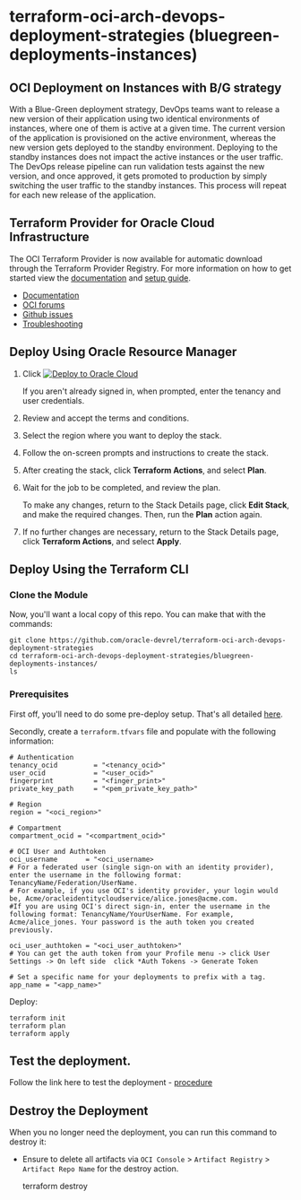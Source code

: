 # terraform-oci-arch-devops-deployment-strategies (bluegreen-deployments-instances)

## OCI Deployment on Instances with B/G strategy 

With a Blue-Green deployment strategy, DevOps teams want to release a new version of their application using two identical environments of instances, where one of them is active at a given time. The current version of the application is provisioned on the active environment, whereas the new version gets deployed to the standby environment. Deploying to the standby instances does not impact the active instances or the user traffic. The DevOps release pipeline can run validation tests against the new version, and once approved, it gets promoted to production by simply switching the user traffic to the standby instances. This process will repeat for each new release of the application.

## Terraform Provider for Oracle Cloud Infrastructure
The OCI Terraform Provider is now available for automatic download through the Terraform Provider Registry. 
For more information on how to get started view the [documentation](https://www.terraform.io/docs/providers/oci/index.html) 
and [setup guide](https://www.terraform.io/docs/providers/oci/guides/version-3-upgrade.html).

* [Documentation](https://www.terraform.io/docs/providers/oci/index.html)
* [OCI forums](https://cloudcustomerconnect.oracle.com/resources/9c8fa8f96f/summary)
* [Github issues](https://github.com/terraform-providers/terraform-provider-oci/issues)
* [Troubleshooting](https://www.terraform.io/docs/providers/oci/guides/guides/troubleshooting.html)

## Deploy Using Oracle Resource Manager

1. Click [![Deploy to Oracle Cloud](https://oci-resourcemanager-plugin.plugins.oci.oraclecloud.com/latest/deploy-to-oracle-cloud.svg)](https://cloud.oracle.com/resourcemanager/stacks/create?region=home&zipUrl=https://github.com/oracle-devrel/terraform-oci-arch-devops-deployment-strategies/releases/latest/download/terraform-oci-arch-devops-deployment-strategies-bluegreen-deployments-instances-stack-latest.zip)

    If you aren't already signed in, when prompted, enter the tenancy and user credentials.

2. Review and accept the terms and conditions.

3. Select the region where you want to deploy the stack.

4. Follow the on-screen prompts and instructions to create the stack.

5. After creating the stack, click **Terraform Actions**, and select **Plan**.

6. Wait for the job to be completed, and review the plan.

    To make any changes, return to the Stack Details page, click **Edit Stack**, and make the required changes. Then, run the **Plan** action again.

7. If no further changes are necessary, return to the Stack Details page, click **Terraform Actions**, and select **Apply**. 

## Deploy Using the Terraform CLI

### Clone the Module

Now, you'll want a local copy of this repo. You can make that with the commands:

    git clone https://github.com/oracle-devrel/terraform-oci-arch-devops-deployment-strategies
    cd terraform-oci-arch-devops-deployment-strategies/bluegreen-deployments-instances/
    ls

### Prerequisites
First off, you'll need to do some pre-deploy setup.  That's all detailed [here](https://github.com/cloud-partners/oci-prerequisites).

Secondly, create a `terraform.tfvars` file and populate with the following information:

```
# Authentication
tenancy_ocid         = "<tenancy_ocid>"
user_ocid            = "<user_ocid>"
fingerprint          = "<finger_print>"
private_key_path     = "<pem_private_key_path>"

# Region
region = "<oci_region>"

# Compartment
compartment_ocid = "<compartment_ocid>"

# OCI User and Authtoken
oci_username       = "<oci_username> 
# For a federated user (single sign-on with an identity provider), enter the username in the following format: TenancyName/Federation/UserName. 
# For example, if you use OCI's identity provider, your login would be, Acme/oracleidentitycloudservice/alice.jones@acme.com. 
#If you are using OCI's direct sign-in, enter the username in the following format: TenancyName/YourUserName. For example, Acme/alice_jones. Your password is the auth token you created previously.

oci_user_authtoken = "<oci_user_authtoken>" 
# You can get the auth token from your Profile menu -> click User Settings -> On left side  click *Auth Tokens -> Generate Token

# Set a specific name for your deployments to prefix with a tag.
app_name = "<app_name>"
````

Deploy:

    terraform init
    terraform plan
    terraform apply

## Test the deployment.
Follow the link here to test the deployment - [procedure](https://github.com/oracle-devrel/oci-devops-examples/tree/main/oci-deployment-examples/oci-devops-deploy-instances-with-blue-green-model#lets-test)


## Destroy the Deployment
When you no longer need the deployment, you can run this command to destroy it:

- Ensure to delete all  artifacts via `OCI Console` > `Artifact Registry` > `Artifact Repo Name` for the destroy action.


    terraform destroy


